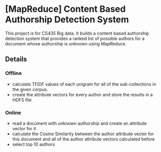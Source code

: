 # [MapReduce] Content Based Authorship Detection System
This project is for CS435 Big data. It builds a content based authorship detection system that provides a ranked list of possible authors for a document whose authorship is unknown using MapReduce.
## Details
### Offline
* calculate TFIDF values of each unigram for all of the sub-collections in the given corpus.
* create the attribute vectors for every author and store the results in a HDFS file
### Online
* read a document with unknown authorship and create an attribute vector for it
* calculate the Cosine Similarity between the author attribute vector for this document and all of the author attribute vectors calculated before
* select top 10 authors
